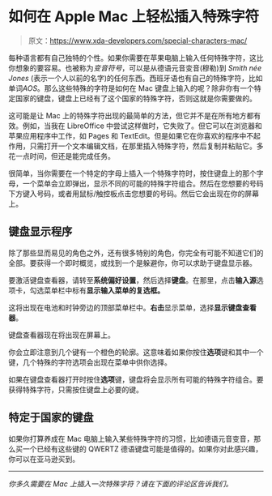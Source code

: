 # 如何在 Apple Mac 上轻松插入特殊字符

> 原文：<https://www.xda-developers.com/special-characters-mac/>

每种语言都有自己独特的个性。如果你需要在苹果电脑上输入任何特殊字符，这比你想象的要容易。也被称为*变音符号*，可以是从德语元音变音(穆勒)到 *Smith née Jones* (表示一个人以前的名字)的任何东西。西班牙语也有自己的特殊字符，比如单词*AOS*。那么这些特殊的字符是如何在 Mac 键盘上输入的呢？除非你有一个特定国家的键盘，键盘上已经有了这个国家的特殊字符，否则这就是你需要做的。

这可能是让 Mac 上的特殊字符出现的最简单的方法，但它并不是在所有地方都有效。例如，当我在 LibreOffice 中尝试这样做时，它失败了。但它可以在浏览器和苹果应用程序中工作，如 Pages 和 TextEdit。但是如果它在你喜欢的程序中不起作用，只需打开一个文本编辑文档，在那里插入特殊字符，然后复制并粘贴它。多花一点时间，但还是能完成任务。

很简单，当你需要在一个特定的字母上插入一个特殊字符时，按住键盘上的那个字母，一个菜单会立即弹出，显示不同的可能的特殊字符组合。然后在您想要的号码下方键入号码，或者用鼠标/触控板点击您想要的号码。然后它会出现在你的屏幕上。

## 键盘显示程序

除了那些显而易见的角色之外，还有很多特别的角色，你完全有可能不知道它们的全部。要获得一个即时概览，或找到一个是躲避你，你可以求助于键盘显示器。

要激活键盘查看器，请转至**系统偏好设置**，然后选择**键盘**。在那里，点击**输入源**选项卡，勾选菜单栏中标有**显示输入菜单的复选框。**

这将出现在电池和时钟旁边的顶部菜单栏中。**右击**显示菜单，选择**显示键盘查看器**。

键盘查看器现在将出现在屏幕上。

你会立即注意到几个键有一个橙色的轮廓。这意味着如果你按住**选项**键和其中一个键，几个特殊的字符选项会出现在菜单中供你选择。

如果在键盘查看器打开时按住**选项**键，键盘将会显示所有可能的特殊字符组合。要获得特殊字符，只需按住键盘上必要的键。

## 特定于国家的键盘

如果你打算养成在 Mac 电脑上输入某些特殊字符的习惯，比如德语元音变音，那么买一个已经有这些键的 QWERTZ 德语键盘可能是值得的。如果你对此感兴趣，你可以在亚马逊买到。

* * *

*你多久需要在 Mac 上插入一次特殊字符？请在下面的评论区告诉我们。*